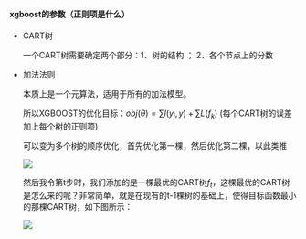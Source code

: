 #### xgboost的参数（正则项是什么）

* CART树

  一个CART树需要确定两个部分：1、树的结构 ； 2、各个节点上的分数

* 加法法则

  本质上是一个元算法，适用于所有的加法模型。

  所以XGBOOST的优化目标：$obj(\theta)=\sum l(y_i,y)+\sum L(f_k)$ (每个CART树的误差加上每个树的正则项)

  可以变为多个树的顺序优化，首先优化第一棵，然后优化第二棵，以此类推

  ![](https://upload-images.jianshu.io/upload_images/1371984-cf05dbf32a770823.PNG?imageMogr2/auto-orient/strip%7CimageView2/2/w/432/format/webp)

  然后我令第t步时，我们添加的是一棵最优的CART树$f_t$，这棵最优的CART树是怎么来的呢？非常简单，就是在现有的t-1棵树的基础上，使得目标函数最小的那棵CART树，如下图所示：

  ![](https://upload-images.jianshu.io/upload_images/1371984-b6b91db419fc88d8.PNG?imageMogr2/auto-orient/strip%7CimageView2/2/w/526/format/webp)

